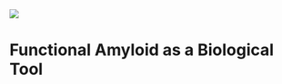 <div class="landing" style="position: relative; height: 100vh">
  <div class="brand">
  <img class="" src="{{image "Prions be Lit V2.png" "directlink" mode}}"/>
  <h1>Functional Amyloid as a Biological Tool</h1>
  </div>
</div>

<svg class="infoGraphic" viewBox="0 0 1086 1130" version="1.1" xmlns="http://www.w3.org/2000/svg" xmlns:xlink="http://www.w3.org/1999/xlink">
    <!-- Generator: Sketch 47.1 (45422) - http://www.bohemiancoding.com/sketch -->
    <desc>Created with Sketch.</desc>
    <defs>
        <rect id="path-1" x="40.8284031" y="56" width="9.85000038" height="41" rx="4.92500019"></rect>
        <rect id="path-2" x="40.8284031" y="54" width="9.85000038" height="41" rx="4.92500019"></rect>
        <rect id="path-3" x="41" y="54" width="9.85000038" height="41" rx="4.92500019"></rect>
        <rect id="path-4" x="40.8284031" y="56" width="9.85000038" height="41" rx="4.92500019"></rect>
        <linearGradient x1="0%" y1="50%" x2="100%" y2="50%" id="linearGradient-5">
            <stop stop-color="#EFEFEF" offset="0%"></stop>
            <stop stop-color="#B2DF83" offset="100%"></stop>
        </linearGradient>
        <rect id="path-6" x="41" y="54" width="9.85000038" height="41" rx="4.92500019"></rect>
        <linearGradient x1="0%" y1="50%" x2="100%" y2="50%" id="linearGradient-7">
            <stop stop-color="#EFEFEF" offset="0%"></stop>
            <stop stop-color="#00B2A7" offset="100%"></stop>
        </linearGradient>
        <rect id="path-8" x="27.5757576" y="53.1818182" width="9.84848485" height="78.7878788" rx="4.92424242"></rect>
        <rect id="path-9" x="27.5757576" y="53.1818182" width="9.84848485" height="78.7878788" rx="4.92424242"></rect>
        <rect id="path-10" x="27.5757576" y="53.1818182" width="9.84848485" height="78.7878788" rx="4.92424242"></rect>
        <rect id="path-11" x="27.5757576" y="53.1818182" width="9.84848485" height="78.7878788" rx="4.92424242"></rect>
        <rect id="path-12" x="27.5757576" y="53.1818182" width="9.84848485" height="78.7878788" rx="4.92424242"></rect>
        <linearGradient x1="0%" y1="0%" x2="100%" y2="40.0107902%" id="linearGradient-13">
            <stop stop-color="#00C2B9" offset="0%"></stop>
            <stop stop-color="#71D59C" offset="32.4074702%"></stop>
            <stop stop-color="#E7E87E" offset="100%"></stop>
        </linearGradient>
    </defs>
    <g id="Landing-Page" stroke="none" stroke-width="1" fill="none" fill-rule="evenodd">
        <g id="Group-10" transform="translate(5.000000, 1.000000)">
            <g id="Group-3" transform="translate(58.000000, 0.000000)">
                <g id="Group-6" transform="translate(364.000000, 0.000000)">
                    <g id="Rectangle-2">
                        <use fill="#EFEFEF" fill-rule="evenodd" xlink:href="#path-1"></use>
                        <rect stroke="#969696" stroke-width="1" x="41.3284031" y="56.5" width="8.85000038" height="40" rx="4.42500019"></rect>
                    </g>
                    <polygon id="Polygon" stroke="#969696" fill="#E7E87E" points="45.8010933 0 73.0940151 15.7575758 73.0940151 47.2727273 45.8010933 63.030303 18.5081715 47.2727273 18.5081715 15.7575758"></polygon>
                    <path d="M32.4687754,120.468775 C34.5818298,118.355721 36.4966679,116.186263 38.1893457,114.018931 C46.0475344,103.957179 49.117625,93.9412563 45.0038502,89.8274816 C40.0039558,84.8275872 26.2853813,90.4397314 14.3625563,102.362556 C2.43973137,114.285381 -3.17241276,128.003956 1.82748158,133.00385 C6.82737592,138.003745 20.5459505,132.3916 32.4687754,120.468775 Z" id="Oval" stroke="#969696" fill="#DBDBDB"></path>
                    <path d="M58.3625563,120.468775 C60.4756107,122.58183 62.6450689,124.496668 64.8124008,126.189346 C74.8741524,134.047534 84.8900754,137.117625 89.0038502,133.00385 C94.0037445,128.003956 88.3916004,114.285381 76.4687754,102.362556 C64.5459505,90.4397314 50.8273759,84.8275872 45.8274816,89.8274816 C40.8275872,94.8273759 46.4397314,108.54595 58.3625563,120.468775 Z" id="Oval" stroke="#969696" fill="#C4C4C4"></path>
                    <path d="M76.4687754,164.468775 C78.5818298,162.355721 80.4966679,160.186263 82.1893457,158.018931 C90.0475344,147.957179 93.117625,137.941256 89.0038502,133.827482 C84.0039558,128.827587 70.2853813,134.439731 58.3625563,146.362556 C46.4397314,158.285381 40.8275872,172.003956 45.8274816,177.00385 C50.8273759,182.003745 64.5459505,176.3916 76.4687754,164.468775 Z" id="Oval" stroke="#969696" fill="#ADADAD"></path>
                    <path d="M14.3625563,166.468775 C16.4756107,168.58183 18.6450689,170.496668 20.8124008,172.189346 C30.8741524,180.047534 40.8900754,183.117625 45.0038502,179.00385 C50.0037445,174.003956 44.3916004,160.285381 32.4687754,148.362556 C20.5459505,136.439731 6.82737592,130.827587 1.82748158,135.827482 C-3.17241276,140.827376 2.43973137,154.54595 14.3625563,166.468775 Z" id="Oval" stroke="#969696" fill="#969696"></path>
                </g>
                <g id="Group-4">
                    <g id="Rectangle-2">
                        <use fill="#EFEFEF" fill-rule="evenodd" xlink:href="#path-2"></use>
                        <rect stroke="#969696" stroke-width="1" x="41.3284031" y="54.5" width="8.85000038" height="40" rx="4.42500019"></rect>
                    </g>
                    <polygon id="Polygon" stroke="#969696" fill="#00B2A7" points="45.8010933 0 73.0940151 15.7575758 73.0940151 47.2727273 45.8010933 63.030303 18.5081715 47.2727273 18.5081715 15.7575758"></polygon>
                    <path d="M32.4687754,120.468775 C34.5818298,118.355721 36.4966679,116.186263 38.1893457,114.018931 C46.0475344,103.957179 49.117625,93.9412563 45.0038502,89.8274816 C40.0039558,84.8275872 26.2853813,90.4397314 14.3625563,102.362556 C2.43973137,114.285381 -3.17241276,128.003956 1.82748158,133.00385 C6.82737592,138.003745 20.5459505,132.3916 32.4687754,120.468775 Z" id="Oval" stroke="#969696" fill="#DBDBDB"></path>
                    <path d="M58.3625563,120.468775 C60.4756107,122.58183 62.6450689,124.496668 64.8124008,126.189346 C74.8741524,134.047534 84.8900754,137.117625 89.0038502,133.00385 C94.0037445,128.003956 88.3916004,114.285381 76.4687754,102.362556 C64.5459505,90.4397314 50.8273759,84.8275872 45.8274816,89.8274816 C40.8275872,94.8273759 46.4397314,108.54595 58.3625563,120.468775 Z" id="Oval" stroke="#969696" fill="#C4C4C4"></path>
                    <path d="M76.4687754,164.468775 C78.5818298,162.355721 80.4966679,160.186263 82.1893457,158.018931 C90.0475344,147.957179 93.117625,137.941256 89.0038502,133.827482 C84.0039558,128.827587 70.2853813,134.439731 58.3625563,146.362556 C46.4397314,158.285381 40.8275872,172.003956 45.8274816,177.00385 C50.8273759,182.003745 64.5459505,176.3916 76.4687754,164.468775 Z" id="Oval" stroke="#969696" fill="#ADADAD"></path>
                    <path d="M14.3625563,164.468775 C16.4756107,166.58183 18.6450689,168.496668 20.8124008,170.189346 C30.8741524,178.047534 40.8900754,181.117625 45.0038502,177.00385 C50.0037445,172.003956 44.3916004,158.285381 32.4687754,146.362556 C20.5459505,134.439731 6.82737592,128.827587 1.82748158,133.827482 C-3.17241276,138.827376 2.43973137,152.54595 14.3625563,164.468775 Z" id="Oval" stroke="#969696" fill="#969696"></path>
                </g>
                <g id="Group-5" transform="translate(182.000000, 0.000000)">
                    <g id="Rectangle-2">
                        <use fill="#EFEFEF" fill-rule="evenodd" xlink:href="#path-3"></use>
                        <rect stroke="#969696" stroke-width="1" x="41.5" y="54.5" width="8.85000038" height="40" rx="4.42500019"></rect>
                    </g>
                    <polygon id="Polygon" stroke="#969696" fill="#B2DF83" points="45.9726902 0 73.265612 15.7575758 73.265612 47.2727273 45.9726902 63.030303 18.6797684 47.2727273 18.6797684 15.7575758"></polygon>
                    <path d="M32.4687754,120.468775 C34.5818298,118.355721 36.4966679,116.186263 38.1893457,114.018931 C46.0475344,103.957179 49.117625,93.9412563 45.0038502,89.8274816 C40.0039558,84.8275872 26.2853813,90.4397314 14.3625563,102.362556 C2.43973137,114.285381 -3.17241276,128.003956 1.82748158,133.00385 C6.82737592,138.003745 20.5459505,132.3916 32.4687754,120.468775 Z" id="Oval" stroke="#969696" fill="#DBDBDB"></path>
                    <path d="M58.3625563,120.468775 C60.4756107,122.58183 62.6450689,124.496668 64.8124008,126.189346 C74.8741524,134.047534 84.8900754,137.117625 89.0038502,133.00385 C94.0037445,128.003956 88.3916004,114.285381 76.4687754,102.362556 C64.5459505,90.4397314 50.8273759,84.8275872 45.8274816,89.8274816 C40.8275872,94.8273759 46.4397314,108.54595 58.3625563,120.468775 Z" id="Oval" stroke="#969696" fill="#C4C4C4"></path>
                    <path d="M76.4687754,164.468775 C78.5818298,162.355721 80.4966679,160.186263 82.1893457,158.018931 C90.0475344,147.957179 93.117625,137.941256 89.0038502,133.827482 C84.0039558,128.827587 70.2853813,134.439731 58.3625563,146.362556 C46.4397314,158.285381 40.8275872,172.003956 45.8274816,177.00385 C50.8273759,182.003745 64.5459505,176.3916 76.4687754,164.468775 Z" id="Oval" stroke="#969696" fill="#ADADAD"></path>
                    <path d="M14.3625563,164.468775 C16.4756107,166.58183 18.6450689,168.496668 20.8124008,170.189346 C30.8741524,178.047534 40.8900754,181.117625 45.0038502,177.00385 C50.0037445,172.003956 44.3916004,158.285381 32.4687754,146.362556 C20.5459505,134.439731 6.82737592,128.827587 1.82748158,133.827482 C-3.17241276,138.827376 2.43973137,152.54595 14.3625563,164.468775 Z" id="Oval" stroke="#969696" fill="#969696"></path>
                </g>
                <g id="Group-6" transform="translate(273.000000, 75.000000)">
                    <g id="Rectangle-2">
                        <use fill="#EFEFEF" fill-rule="evenodd" xlink:href="#path-4"></use>
                        <rect stroke="#969696" stroke-width="1" x="41.3284031" y="56.5" width="8.85000038" height="40" rx="4.42500019"></rect>
                    </g>
                    <polygon id="Polygon" stroke="#969696" fill="url(#linearGradient-5)" points="45.8010933 0 73.0940151 15.7575758 73.0940151 47.2727273 45.8010933 63.030303 18.5081715 47.2727273 18.5081715 15.7575758"></polygon>
                    <path d="M32.4687754,120.468775 C34.5818298,118.355721 36.4966679,116.186263 38.1893457,114.018931 C46.0475344,103.957179 49.117625,93.9412563 45.0038502,89.8274816 C40.0039558,84.8275872 26.2853813,90.4397314 14.3625563,102.362556 C2.43973137,114.285381 -3.17241276,128.003956 1.82748158,133.00385 C6.82737592,138.003745 20.5459505,132.3916 32.4687754,120.468775 Z" id="Oval" stroke="#969696" fill="#DBDBDB"></path>
                    <path d="M58.3625563,120.468775 C60.4756107,122.58183 62.6450689,124.496668 64.8124008,126.189346 C74.8741524,134.047534 84.8900754,137.117625 89.0038502,133.00385 C94.0037445,128.003956 88.3916004,114.285381 76.4687754,102.362556 C64.5459505,90.4397314 50.8273759,84.8275872 45.8274816,89.8274816 C40.8275872,94.8273759 46.4397314,108.54595 58.3625563,120.468775 Z" id="Oval" stroke="#969696" fill="#C4C4C4"></path>
                    <path d="M76.4687754,164.468775 C78.5818298,162.355721 80.4966679,160.186263 82.1893457,158.018931 C90.0475344,147.957179 93.117625,137.941256 89.0038502,133.827482 C84.0039558,128.827587 70.2853813,134.439731 58.3625563,146.362556 C46.4397314,158.285381 40.8275872,172.003956 45.8274816,177.00385 C50.8273759,182.003745 64.5459505,176.3916 76.4687754,164.468775 Z" id="Oval" stroke="#969696" fill="#ADADAD"></path>
                    <path d="M14.3625563,166.468775 C16.4756107,168.58183 18.6450689,170.496668 20.8124008,172.189346 C30.8741524,180.047534 40.8900754,183.117625 45.0038502,179.00385 C50.0037445,174.003956 44.3916004,160.285381 32.4687754,148.362556 C20.5459505,136.439731 6.82737592,130.827587 1.82748158,135.827482 C-3.17241276,140.827376 2.43973137,154.54595 14.3625563,166.468775 Z" id="Oval" stroke="#969696" fill="#969696"></path>
                </g>
                <g id="Group-5" transform="translate(91.000000, 77.000000)">
                    <g id="Rectangle-2">
                        <use fill="#EFEFEF" fill-rule="evenodd" xlink:href="#path-6"></use>
                        <rect stroke="#969696" stroke-width="1" x="41.5" y="54.5" width="8.85000038" height="40" rx="4.42500019"></rect>
                    </g>
                    <polygon id="Polygon" stroke="#969696" fill="url(#linearGradient-7)" points="45.9726902 0 73.265612 15.7575758 73.265612 47.2727273 45.9726902 63.030303 18.6797684 47.2727273 18.6797684 15.7575758"></polygon>
                    <path d="M32.4687754,120.468775 C34.5818298,118.355721 36.4966679,116.186263 38.1893457,114.018931 C46.0475344,103.957179 49.117625,93.9412563 45.0038502,89.8274816 C40.0039558,84.8275872 26.2853813,90.4397314 14.3625563,102.362556 C2.43973137,114.285381 -3.17241276,128.003956 1.82748158,133.00385 C6.82737592,138.003745 20.5459505,132.3916 32.4687754,120.468775 Z" id="Oval" stroke="#969696" fill="#DBDBDB"></path>
                    <path d="M58.3625563,120.468775 C60.4756107,122.58183 62.6450689,124.496668 64.8124008,126.189346 C74.8741524,134.047534 84.8900754,137.117625 89.0038502,133.00385 C94.0037445,128.003956 88.3916004,114.285381 76.4687754,102.362556 C64.5459505,90.4397314 50.8273759,84.8275872 45.8274816,89.8274816 C40.8275872,94.8273759 46.4397314,108.54595 58.3625563,120.468775 Z" id="Oval" stroke="#969696" fill="#C4C4C4"></path>
                    <path d="M76.4687754,164.468775 C78.5818298,162.355721 80.4966679,160.186263 82.1893457,158.018931 C90.0475344,147.957179 93.117625,137.941256 89.0038502,133.827482 C84.0039558,128.827587 70.2853813,134.439731 58.3625563,146.362556 C46.4397314,158.285381 40.8275872,172.003956 45.8274816,177.00385 C50.8273759,182.003745 64.5459505,176.3916 76.4687754,164.468775 Z" id="Oval" stroke="#969696" fill="#ADADAD"></path>
                    <path d="M14.3625563,164.468775 C16.4756107,166.58183 18.6450689,168.496668 20.8124008,170.189346 C30.8741524,178.047534 40.8900754,181.117625 45.0038502,177.00385 C50.0037445,172.003956 44.3916004,158.285381 32.4687754,146.362556 C20.5459505,134.439731 6.82737592,128.827587 1.82748158,133.827482 C-3.17241276,138.827376 2.43973137,152.54595 14.3625563,164.468775 Z" id="Oval" stroke="#969696" fill="#969696"></path>
                </g>
            </g>
            <g id="Group-2" transform="translate(689.000000, 351.000000)">
                <g id="Group" transform="translate(195.000000, 0.000000)">
                    <g id="Rectangle-2">
                        <use fill="#EFEFEF" fill-rule="evenodd" xlink:href="#path-8"></use>
                        <rect stroke="#969696" stroke-width="1" x="28.0757576" y="53.6818182" width="8.84848485" height="77.7878788" rx="4.42424242"></rect>
                    </g>
                    <path d="M32.3524766,117.620303 C35.3407868,117.620303 38.2288204,117.440259 40.9582594,117.104628 C53.6295707,115.546474 62.8827797,110.635029 62.8827797,104.817273 C62.8827797,97.7463543 49.2138974,92.0142424 32.3524766,92.0142424 C15.4910559,92.0142424 1.82217361,97.7463543 1.82217361,104.817273 C1.82217361,111.888191 15.4910559,117.620303 32.3524766,117.620303 Z" id="Oval" stroke="#969696" fill="#DBDBDB" transform="translate(32.352477, 104.817273) rotate(-35.000000) translate(-32.352477, -104.817273) "></path>
                    <path d="M32.3524766,145.196061 C35.3407868,145.196061 38.2288204,145.016017 40.9582594,144.680386 C53.6295707,143.122232 62.8827797,138.210786 62.8827797,132.39303 C62.8827797,125.322112 49.2138974,119.59 32.3524766,119.59 C15.4910559,119.59 1.82217361,125.322112 1.82217361,132.39303 C1.82217361,139.463949 15.4910559,145.196061 32.3524766,145.196061 Z" id="Oval" stroke="#969696" fill="#C4C4C4" transform="translate(32.352477, 132.393030) rotate(-35.000000) translate(-32.352477, -132.393030) "></path>
                    <path d="M32.3524766,172.771818 C35.3407868,172.771818 38.2288204,172.591775 40.9582594,172.256143 C53.6295707,170.697989 62.8827797,165.786544 62.8827797,159.968788 C62.8827797,152.897869 49.2138974,147.165758 32.3524766,147.165758 C15.4910559,147.165758 1.82217361,152.897869 1.82217361,159.968788 C1.82217361,167.039706 15.4910559,172.771818 32.3524766,172.771818 Z" id="Oval" stroke="#969696" fill="#ADADAD" transform="translate(32.352477, 159.968788) rotate(-35.000000) translate(-32.352477, -159.968788) "></path>
                    <path d="M32.3524766,200.347576 C35.3407868,200.347576 38.2288204,200.167532 40.9582594,199.831901 C53.6295707,198.273747 62.8827797,193.362301 62.8827797,187.544545 C62.8827797,180.473627 49.2138974,174.741515 32.3524766,174.741515 C15.4910559,174.741515 1.82217361,180.473627 1.82217361,187.544545 C1.82217361,194.615464 15.4910559,200.347576 32.3524766,200.347576 Z" id="Oval" stroke="#969696" fill="#969696" transform="translate(32.352477, 187.544545) rotate(-35.000000) translate(-32.352477, -187.544545) "></path>
                    <polygon id="Polygon" stroke="#969696" fill="url(#linearGradient-5)" points="32.5151515 0 59.8080733 15.7575758 59.8080733 47.2727273 32.5151515 63.030303 5.2222297 47.2727273 5.2222297 15.7575758"></polygon>
                </g>
                <g id="Group" transform="translate(65.000000, 0.000000)">
                    <g id="Rectangle-2">
                        <use fill="#EFEFEF" fill-rule="evenodd" xlink:href="#path-9"></use>
                        <rect stroke="#969696" stroke-width="1" x="28.0757576" y="53.6818182" width="8.84848485" height="77.7878788" rx="4.42424242"></rect>
                    </g>
                    <path d="M32.3524766,117.620303 C35.3407868,117.620303 38.2288204,117.440259 40.9582594,117.104628 C53.6295707,115.546474 62.8827797,110.635029 62.8827797,104.817273 C62.8827797,97.7463543 49.2138974,92.0142424 32.3524766,92.0142424 C15.4910559,92.0142424 1.82217361,97.7463543 1.82217361,104.817273 C1.82217361,111.888191 15.4910559,117.620303 32.3524766,117.620303 Z" id="Oval" stroke="#969696" fill="#DBDBDB" transform="translate(32.352477, 104.817273) rotate(-35.000000) translate(-32.352477, -104.817273) "></path>
                    <path d="M32.3524766,145.196061 C35.3407868,145.196061 38.2288204,145.016017 40.9582594,144.680386 C53.6295707,143.122232 62.8827797,138.210786 62.8827797,132.39303 C62.8827797,125.322112 49.2138974,119.59 32.3524766,119.59 C15.4910559,119.59 1.82217361,125.322112 1.82217361,132.39303 C1.82217361,139.463949 15.4910559,145.196061 32.3524766,145.196061 Z" id="Oval" stroke="#969696" fill="#C4C4C4" transform="translate(32.352477, 132.393030) rotate(-35.000000) translate(-32.352477, -132.393030) "></path>
                    <path d="M32.3524766,172.771818 C35.3407868,172.771818 38.2288204,172.591775 40.9582594,172.256143 C53.6295707,170.697989 62.8827797,165.786544 62.8827797,159.968788 C62.8827797,152.897869 49.2138974,147.165758 32.3524766,147.165758 C15.4910559,147.165758 1.82217361,152.897869 1.82217361,159.968788 C1.82217361,167.039706 15.4910559,172.771818 32.3524766,172.771818 Z" id="Oval" stroke="#969696" fill="#ADADAD" transform="translate(32.352477, 159.968788) rotate(-35.000000) translate(-32.352477, -159.968788) "></path>
                    <path d="M32.3524766,200.347576 C35.3407868,200.347576 38.2288204,200.167532 40.9582594,199.831901 C53.6295707,198.273747 62.8827797,193.362301 62.8827797,187.544545 C62.8827797,180.473627 49.2138974,174.741515 32.3524766,174.741515 C15.4910559,174.741515 1.82217361,180.473627 1.82217361,187.544545 C1.82217361,194.615464 15.4910559,200.347576 32.3524766,200.347576 Z" id="Oval" stroke="#969696" fill="#969696" transform="translate(32.352477, 187.544545) rotate(-35.000000) translate(-32.352477, -187.544545) "></path>
                    <polygon id="Polygon" stroke="#969696" fill="url(#linearGradient-7)" points="32.5151515 0 59.8080733 15.7575758 59.8080733 47.2727273 32.5151515 63.030303 5.2222297 47.2727273 5.2222297 15.7575758"></polygon>
                </g>
                <g id="Group" transform="translate(262.000000, 0.000000)">
                    <g id="Rectangle-2">
                        <use fill="#EFEFEF" fill-rule="evenodd" xlink:href="#path-10"></use>
                        <rect stroke="#969696" stroke-width="1" x="28.0757576" y="53.6818182" width="8.84848485" height="77.7878788" rx="4.42424242"></rect>
                    </g>
                    <path d="M32.3524766,117.620303 C35.3407868,117.620303 38.2288204,117.440259 40.9582594,117.104628 C53.6295707,115.546474 62.8827797,110.635029 62.8827797,104.817273 C62.8827797,97.7463543 49.2138974,92.0142424 32.3524766,92.0142424 C15.4910559,92.0142424 1.82217361,97.7463543 1.82217361,104.817273 C1.82217361,111.888191 15.4910559,117.620303 32.3524766,117.620303 Z" id="Oval" stroke="#969696" fill="#DBDBDB" transform="translate(32.352477, 104.817273) rotate(-35.000000) translate(-32.352477, -104.817273) "></path>
                    <path d="M32.3524766,145.196061 C35.3407868,145.196061 38.2288204,145.016017 40.9582594,144.680386 C53.6295707,143.122232 62.8827797,138.210786 62.8827797,132.39303 C62.8827797,125.322112 49.2138974,119.59 32.3524766,119.59 C15.4910559,119.59 1.82217361,125.322112 1.82217361,132.39303 C1.82217361,139.463949 15.4910559,145.196061 32.3524766,145.196061 Z" id="Oval" stroke="#969696" fill="#C4C4C4" transform="translate(32.352477, 132.393030) rotate(-35.000000) translate(-32.352477, -132.393030) "></path>
                    <path d="M32.3524766,172.771818 C35.3407868,172.771818 38.2288204,172.591775 40.9582594,172.256143 C53.6295707,170.697989 62.8827797,165.786544 62.8827797,159.968788 C62.8827797,152.897869 49.2138974,147.165758 32.3524766,147.165758 C15.4910559,147.165758 1.82217361,152.897869 1.82217361,159.968788 C1.82217361,167.039706 15.4910559,172.771818 32.3524766,172.771818 Z" id="Oval" stroke="#969696" fill="#ADADAD" transform="translate(32.352477, 159.968788) rotate(-35.000000) translate(-32.352477, -159.968788) "></path>
                    <path d="M32.3524766,200.347576 C35.3407868,200.347576 38.2288204,200.167532 40.9582594,199.831901 C53.6295707,198.273747 62.8827797,193.362301 62.8827797,187.544545 C62.8827797,180.473627 49.2138974,174.741515 32.3524766,174.741515 C15.4910559,174.741515 1.82217361,180.473627 1.82217361,187.544545 C1.82217361,194.615464 15.4910559,200.347576 32.3524766,200.347576 Z" id="Oval" stroke="#969696" fill="#969696" transform="translate(32.352477, 187.544545) rotate(-35.000000) translate(-32.352477, -187.544545) "></path>
                    <polygon id="Polygon" stroke="#969696" fill="#E7E87E" points="32.5151515 0 59.8080733 15.7575758 59.8080733 47.2727273 32.5151515 63.030303 5.2222297 47.2727273 5.2222297 15.7575758"></polygon>
                </g>
                <g id="Group" transform="translate(130.000000, 0.000000)">
                    <g id="Rectangle-2">
                        <use fill="#EFEFEF" fill-rule="evenodd" xlink:href="#path-11"></use>
                        <rect stroke="#969696" stroke-width="1" x="28.0757576" y="53.6818182" width="8.84848485" height="77.7878788" rx="4.42424242"></rect>
                    </g>
                    <path d="M32.3524766,117.620303 C35.3407868,117.620303 38.2288204,117.440259 40.9582594,117.104628 C53.6295707,115.546474 62.8827797,110.635029 62.8827797,104.817273 C62.8827797,97.7463543 49.2138974,92.0142424 32.3524766,92.0142424 C15.4910559,92.0142424 1.82217361,97.7463543 1.82217361,104.817273 C1.82217361,111.888191 15.4910559,117.620303 32.3524766,117.620303 Z" id="Oval" stroke="#969696" fill="#DBDBDB" transform="translate(32.352477, 104.817273) rotate(-35.000000) translate(-32.352477, -104.817273) "></path>
                    <path d="M32.3524766,145.196061 C35.3407868,145.196061 38.2288204,145.016017 40.9582594,144.680386 C53.6295707,143.122232 62.8827797,138.210786 62.8827797,132.39303 C62.8827797,125.322112 49.2138974,119.59 32.3524766,119.59 C15.4910559,119.59 1.82217361,125.322112 1.82217361,132.39303 C1.82217361,139.463949 15.4910559,145.196061 32.3524766,145.196061 Z" id="Oval" stroke="#969696" fill="#C4C4C4" transform="translate(32.352477, 132.393030) rotate(-35.000000) translate(-32.352477, -132.393030) "></path>
                    <path d="M32.3524766,172.771818 C35.3407868,172.771818 38.2288204,172.591775 40.9582594,172.256143 C53.6295707,170.697989 62.8827797,165.786544 62.8827797,159.968788 C62.8827797,152.897869 49.2138974,147.165758 32.3524766,147.165758 C15.4910559,147.165758 1.82217361,152.897869 1.82217361,159.968788 C1.82217361,167.039706 15.4910559,172.771818 32.3524766,172.771818 Z" id="Oval" stroke="#969696" fill="#ADADAD" transform="translate(32.352477, 159.968788) rotate(-35.000000) translate(-32.352477, -159.968788) "></path>
                    <path d="M32.3524766,200.347576 C35.3407868,200.347576 38.2288204,200.167532 40.9582594,199.831901 C53.6295707,198.273747 62.8827797,193.362301 62.8827797,187.544545 C62.8827797,180.473627 49.2138974,174.741515 32.3524766,174.741515 C15.4910559,174.741515 1.82217361,180.473627 1.82217361,187.544545 C1.82217361,194.615464 15.4910559,200.347576 32.3524766,200.347576 Z" id="Oval" stroke="#969696" fill="#969696" transform="translate(32.352477, 187.544545) rotate(-35.000000) translate(-32.352477, -187.544545) "></path>
                    <polygon id="Polygon" stroke="#969696" fill="#B2DF83" points="32.5151515 0 59.8080733 15.7575758 59.8080733 47.2727273 32.5151515 63.030303 5.2222297 47.2727273 5.2222297 15.7575758"></polygon>
                </g>
                <g id="Group">
                    <g id="Rectangle-2">
                        <use fill="#EFEFEF" fill-rule="evenodd" xlink:href="#path-12"></use>
                        <rect stroke="#969696" stroke-width="1" x="28.0757576" y="53.6818182" width="8.84848485" height="77.7878788" rx="4.42424242"></rect>
                    </g>
                    <path d="M32.3524766,117.620303 C35.3407868,117.620303 38.2288204,117.440259 40.9582594,117.104628 C53.6295707,115.546474 62.8827797,110.635029 62.8827797,104.817273 C62.8827797,97.7463543 49.2138974,92.0142424 32.3524766,92.0142424 C15.4910559,92.0142424 1.82217361,97.7463543 1.82217361,104.817273 C1.82217361,111.888191 15.4910559,117.620303 32.3524766,117.620303 Z" id="Oval" stroke="#969696" fill="#DBDBDB" transform="translate(32.352477, 104.817273) rotate(-35.000000) translate(-32.352477, -104.817273) "></path>
                    <path d="M32.3524766,145.196061 C35.3407868,145.196061 38.2288204,145.016017 40.9582594,144.680386 C53.6295707,143.122232 62.8827797,138.210786 62.8827797,132.39303 C62.8827797,125.322112 49.2138974,119.59 32.3524766,119.59 C15.4910559,119.59 1.82217361,125.322112 1.82217361,132.39303 C1.82217361,139.463949 15.4910559,145.196061 32.3524766,145.196061 Z" id="Oval" stroke="#969696" fill="#C4C4C4" transform="translate(32.352477, 132.393030) rotate(-35.000000) translate(-32.352477, -132.393030) "></path>
                    <path d="M32.3524766,172.771818 C35.3407868,172.771818 38.2288204,172.591775 40.9582594,172.256143 C53.6295707,170.697989 62.8827797,165.786544 62.8827797,159.968788 C62.8827797,152.897869 49.2138974,147.165758 32.3524766,147.165758 C15.4910559,147.165758 1.82217361,152.897869 1.82217361,159.968788 C1.82217361,167.039706 15.4910559,172.771818 32.3524766,172.771818 Z" id="Oval" stroke="#969696" fill="#ADADAD" transform="translate(32.352477, 159.968788) rotate(-35.000000) translate(-32.352477, -159.968788) "></path>
                    <path d="M32.3524766,200.347576 C35.3407868,200.347576 38.2288204,200.167532 40.9582594,199.831901 C53.6295707,198.273747 62.8827797,193.362301 62.8827797,187.544545 C62.8827797,180.473627 49.2138974,174.741515 32.3524766,174.741515 C15.4910559,174.741515 1.82217361,180.473627 1.82217361,187.544545 C1.82217361,194.615464 15.4910559,200.347576 32.3524766,200.347576 Z" id="Oval" stroke="#969696" fill="#969696" transform="translate(32.352477, 187.544545) rotate(-35.000000) translate(-32.352477, -187.544545) "></path>
                    <polygon id="Polygon" stroke="#969696" fill="#00B2A7" points="32.5151515 0 59.8080733 15.7575758 59.8080733 47.2727273 32.5151515 63.030303 5.2222297 47.2727273 5.2222297 15.7575758"></polygon>
                </g>
            </g>
            <text id="Subheadings:-Li-Euro" font-family="AvenirNext-Regular, Avenir Next" font-size="30" font-weight="normal" fill="#E8E96B">
                <tspan x="593.905" y="71">Subheadings: Li Europan lingues es </tspan>
                <tspan x="637.24" y="112">membres del sam familie. Lor </tspan>
                <tspan x="610.975" y="153">separat existentie es un myth. Por </tspan>
                <tspan x="659.62" y="194">scientie, musica, sport etc,</tspan>
            </text>
            <text id="Subheadings:-Li-Euro" font-family="AvenirNext-Regular, Avenir Next" font-size="30" font-weight="normal" fill="#E8E96B">
                <tspan x="0.66" y="381">Subheadings: Li Europan lingues es membres </tspan>
                <tspan x="17.91" y="422">del sam familie. Lor separat existentie es un </tspan>
                <tspan x="42.675" y="463">myth. Por scientie, musica, sport etc, Lor </tspan>
                <tspan x="26.985" y="504">separat existentie es un myth. Por scientie, </tspan>
                <tspan x="194.61" y="545">musica, sport etc,</tspan>
            </text>
            <text id="Subheadings:-Li-Euro" font-family="AvenirNext-Regular, Avenir Next" font-size="30" font-weight="normal" fill="#E8E96B">
                <tspan x="561.405" y="716">Subheadings: Li Europan lingues es </tspan>
                <tspan x="550.38" y="757">membres del sam familie. Lor separat </tspan>
                <tspan x="573.345" y="798">existentie es un myth. Por scientie, </tspan>
                <tspan x="537.96" y="839">musica, sport etc, Lor separat existentie </tspan>
                <tspan x="586.86" y="880">es un myth. Por scientie, musica.</tspan>
            </text>
            <polyline id="Line" stroke="url(#linearGradient-13)" stroke-width="10" stroke-linecap="square" points="9.31980187e-16 294 1074.5 294 1074.5 625.779548 9.31980187e-16 625.779548 0 957.559097 537.25 957.559097 537.25 1124"></polyline>
            <g id="Group-8" transform="translate(58.000000, 709.000000)" fill="#4DC39C">
                <rect id="Rectangle" x="20" y="0" width="60" height="36" rx="8"></rect>
                <rect id="Rectangle" x="120" y="0" width="60" height="36" rx="8"></rect>
                <rect id="Rectangle" x="0" y="20" width="200" height="120" rx="8"></rect>
            </g>
            <g id="Group-9" transform="translate(288.000000, 709.000000)" fill="#B2DF83">
                <rect id="Rectangle" x="20" y="0" width="60" height="36" rx="8"></rect>
                <rect id="Rectangle" x="120" y="0" width="60" height="36" rx="8"></rect>
                <rect id="Rectangle" x="0" y="20" width="200" height="120" rx="8"></rect>
            </g>
        </g>
    </g>
</svg>
